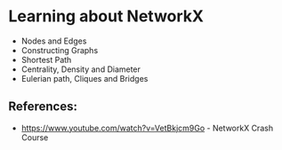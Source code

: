 # Learning about NetworkX

- Nodes and Edges
- Constructing Graphs
- Shortest Path
- Centrality, Density and Diameter
- Eulerian path, Cliques and Bridges

## References:

- https://www.youtube.com/watch?v=VetBkjcm9Go - NetworkX Crash Course